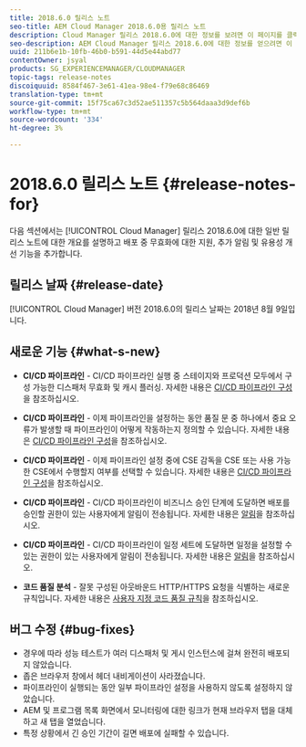 ```yaml
---
title: 2018.6.0 릴리스 노트
seo-title: AEM Cloud Manager 2018.6.0용 릴리스 노트
description: Cloud Manager 릴리스 2018.6.0에 대한 정보를 보려면 이 페이지를 클릭하십시오.
seo-description: AEM Cloud Manager 릴리스 2018.6.0에 대한 정보를 얻으려면 이 페이지를 따르십시오.
uuid: 211b6e1b-10fb-46b0-b591-44d5e44abd77
contentOwner: jsyal
products: SG_EXPERIENCEMANAGER/CLOUDMANAGER
topic-tags: release-notes
discoiquuid: 8584f467-3e61-41ea-98e4-f79e68c86469
translation-type: tm+mt
source-git-commit: 15f75ca67c3d52ae511357c5b564daaa3d9def6b
workflow-type: tm+mt
source-wordcount: '334'
ht-degree: 3%

---
```



# 2018.6.0 릴리스 노트 {#release-notes-for}

다음 섹션에서는 [!UICONTROL Cloud Manager] 릴리스 2018.6.0에 대한 일반 릴리스 노트에 대한 개요를 설명하고 배포 중 무효화에 대한 지원, 추가 알림 및 유용성 개선 기능을 추가합니다.

## 릴리스 날짜 {#release-date}

[!UICONTROL Cloud Manager] 버전 2018.6.0의 릴리스 날짜는 2018년 8월 9일입니다.

## 새로운 기능 {#what-s-new}

* **CI/CD 파이프라인**  - CI/CD 파이프라인 실행 중 스테이지와 프로덕션 모두에서 구성 가능한 디스패처 무효화 및 캐시 플러싱. 자세한 내용은 [CI/CD 파이프라인 구성](configuring-pipeline.md)을 참조하십시오.

* **CI/CD 파이프라인**  - 이제 파이프라인을 설정하는 동안 품질 문 중 하나에서 중요 오류가 발생할 때 파이프라인이 어떻게 작동하는지 정의할 수 있습니다. 자세한 내용은 [CI/CD 파이프라인 구성](configuring-pipeline.md)을 참조하십시오.

* **CI/CD 파이프라인**  - 이제 파이프라인 설정 중에 CSE 감독을 CSE 또는 사용 가능한 CSE에서 수행할지 여부를 선택할 수 있습니다. 자세한 내용은 [CI/CD 파이프라인 구성](configuring-pipeline.md)을 참조하십시오.

* **CI/CD 파이프라인**  - CI/CD 파이프라인이 비즈니스 승인 단계에 도달하면 배포를 승인할 권한이 있는 사용자에게 알림이 전송됩니다. 자세한 내용은 [알림](notifications.md)을 참조하십시오.

* **CI/CD 파이프라인**  - CI/CD 파이프라인이 일정 세트에 도달하면 일정을 설정할 수 있는 권한이 있는 사용자에게 알림이 전송됩니다. 자세한 내용은 [알림](notifications.md)을 참조하십시오.

* **코드 품질 분석**  - 잘못 구성된 아웃바운드 HTTP/HTTPS 요청을 식별하는 새로운 규칙입니다. 자세한 내용은 [사용자 지정 코드 품질 규칙](custom-code-quality-rules.md)을 참조하십시오.

## 버그 수정 {#bug-fixes}

* 경우에 따라 성능 테스트가 여러 디스패처 및 게시 인스턴스에 걸쳐 완전히 배포되지 않았습니다.
* 좁은 브라우저 창에서 헤더 내비게이션이 사라졌습니다.
* 파이프라인이 실행되는 동안 일부 파이프라인 설정을 사용하지 않도록 설정하지 않았습니다.
* AEM 및 프로그램 목록 화면에서 모니터링에 대한 링크가 현재 브라우저 탭을 대체하고 새 탭을 열었습니다.
* 특정 상황에서 긴 승인 기간이 길면 배포에 실패할 수 있습니다.
